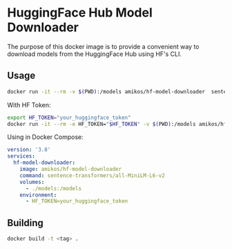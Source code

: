 # HuggingFace Hub Model Downloader

The purpose of this docker image is to provide a convenient way to download models from the HuggingFace Hub using HF's CLI.

## Usage

```bash
docker run -it --rm -v $(PWD):/models amikos/hf-model-downloader  sentence-transformers/all-MiniLM-L6-v2
```

With HF Token:

```bash
export HF_TOKEN="your_huggingface_token"
docker run -it --rm -e HF_TOKEN="$HF_TOKEN" -v $(PWD):/models amikos/hf-model-downloader  sentence-transformers/all-MiniLM-L6-v2
```

Using in Docker Compose:

```yaml
version: '3.8'
services:
  hf-model-downloader:
    image: amikos/hf-model-downloader
    command: sentence-transformers/all-MiniLM-L6-v2
    volumes:
      - ./models:/models
    environment:
      - HF_TOKEN=your_huggingface_token
```

## Building

```bash
docker build -t <tag> .
```
